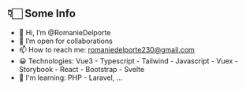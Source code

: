## 👇🏻 Some Info 

- 👋 Hi, I’m @RomanieDelporte
- 👀 I’m open for collaborations
- 📫 How to reach me: romaniedelporte230@gmail.com
- 😀 Technologies: Vue3 - Typescript - Tailwind - Javascript - Vuex - Storybook - React - Bootstrap - Svelte 
- 🤯 I'm learning: PHP - Laravel, ...

<!---
RomanieDelporte/RomanieDelporte is a ✨ special ✨ repository because its `README.md` (this file) appears on your GitHub profile.
You can click the Preview link to take a look at your changes.
--->
